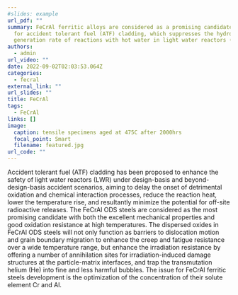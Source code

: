 ```yaml
---
#slides: example
url_pdf: ""
summary: FeCrAl ferritic alloys are considered as a promising candidate material
  for accident tolerant fuel (ATF) cladding, which suppresses the hydrogen
  generation rate of reactions with hot water in light water reactors (LWR).
authors:
  - admin
url_video: ""
date: 2022-09-02T02:03:53.064Z
categories:
  - fecral
external_link: ""
url_slides: ""
title: FeCrAl
tags:
  - FeCrAl
links: []
image:
  caption: tensile specimens aged at 475C after 2000hrs
  focal_point: Smart
  filename: featured.jpg
url_code: ""
---
```

Accident tolerant fuel (ATF) cladding has been proposed to enhance the safety of light water reactors (LWR) under design-basis and beyond-design-basis accident scenarios, aiming to delay the onset of detrimental oxidation and chemical interaction processes, reduce the reaction heat, lower the temperature rise, and resultantly minimize the potential for off-site radioactive releases. 
The FeCrAl ODS steels are considered as the most promising candidate with both the excellent mechanical properties and good oxidation resistance at high temperatures. The dispersed oxides in FeCrAl ODS steels will not only function as barriers to dislocation motion and grain boundary migration to enhance the creep and fatigue resistance over a wide temperature range, but enhance the irradiation resistance by offering a number of annihilation sites for irradiation-induced damage structures at the particle-matrix interfaces, and trap the transmutation helium (He) into fine and less harmful bubbles.
The issue for FeCrAl ferritic steels development is the optimization of the concentration of their solute element Cr and Al.